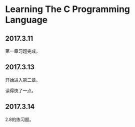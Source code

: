 # Learning The C Programming Language
## 2017.3.11
第一章习题完成。
## 2017.3.13
开始进入第二章。

读得快了一点。
## 2017.3.14
2.8的练习题。